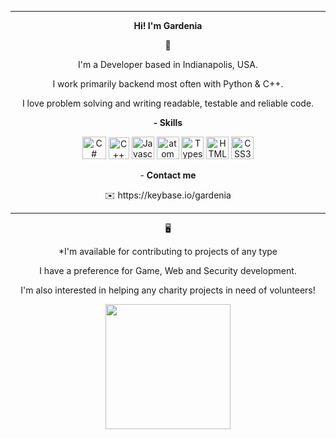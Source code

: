 
  ------
  
  <p align="center"><b> Hi! I'm Gardenia</b>
  
<p align="center">🙂
     
   <p align="center">I'm a Developer based in Indianapolis, USA. 
     
     
 <p align="center"> I work primarily backend most often with Python & C++.
   
   
 <p align="center">I love problem solving and writing readable, testable and reliable code.

   
 
   
<p align="center"><b>- Skills</b>
   
   

<p align="center">
<a href="https://docs.microsoft.com/en-us/dotnet/csharp/" target="_blank" rel="noreferrer"><img src="https://raw.githubusercontent.com/danielcranney/readme-generator/main/public/icons/skills/csharp-colored.svg" width="38" height="36" alt="C#" /></a>
<a href="https://en.wikipedia.org/wiki/C%2B%2B" target="_blank" rel="noreferrer"><img src="https://upload.wikimedia.org/wikipedia/commons/thumb/1/18/ISO_C%2B%2B_Logo.svg/120px-ISO_C%2B%2B_Logo.svg.png" width="33" height="35" alt="C++" /></a>
<a href="https://developer.mozilla.org/en-US/docs/Web/JavaScript" target="_blank" rel="noreferrer"><img src="https://raw.githubusercontent.com/danielcranney/readme-generator/main/public/icons/skills/javascript-colored.svg" width="36" height="36" alt="Javascript" /></a>
 <a href="https://atom.io" target="_blank" rel="noreferrer"><img src="https://upload.wikimedia.org/wikipedia/commons/thumb/8/80/Atom_editor_logo.svg/2236px-Atom_editor_logo.svg.png" width="36" height="36" alt="atom" /></a>
<a href="https://www.typescriptlang.org/" target="_blank" rel="noreferrer"><img src="https://raw.githubusercontent.com/danielcranney/readme-generator/main/public/icons/skills/typescript-colored.svg" width="36" height="36" alt="Typescript" /></a>
<a href="https://developer.mozilla.org/en-US/docs/Glossary/HTML5" target="_blank" rel="noreferrer"><img src="https://raw.githubusercontent.com/danielcranney/readme-generator/main/public/icons/skills/html5-colored.svg" width="36" height="36" alt="HTML5" /></a>
<a href="https://www.w3.org/TR/CSS/#css" target="_blank" rel="noreferrer"><img src="https://raw.githubusercontent.com/danielcranney/readme-generator/main/public/icons/skills/css3-colored.svg" width="36" height="36" alt="CSS3" /></a>

</p>
 
 
 
 
 
 
 
 
 <p align="center">- <b> Contact me</b> 
 <p align="center"> ✉️ https://keybase.io/gardenia
 


 ------
 
 
  
  

  
   <p align="center">🖥️
 <p align="center">*I'm available for contributing to projects of any type 
     <p align="center">  I have a preference for Game, Web and Security development.
  
  
<p align="center">I'm also interested in helping any charity projects in need of volunteers!
  


<p align="center"><a href="https://www.buymeacoffee.com/gardeniacodes"><img src="https://cdn.buymeacoffee.com/buttons/v2/default-yellow.png" width="200" /></a>
